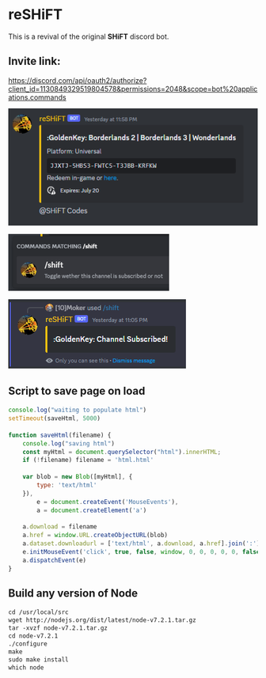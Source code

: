 # reSHiFT

This is a revival of the original **SHiFT** discord bot.

## Invite link:
https://discord.com/api/oauth2/authorize?client_id=1130849329519804578&permissions=2048&scope=bot%20applications.commands


![main sample](img/1.png "Main Sample")

![slash command sample](img/2.png "Slash Sample")

![slash response sample](img/3.png "Response Sample")

## Script to save page on load
```js
console.log("waiting to populate html")
setTimeout(saveHtml, 5000)

function saveHtml(filename) {
    console.log("saving html")
    const myHtml = document.querySelector("html").innerHTML;
    if (!filename) filename = 'html.html'

    var blob = new Blob([myHtml], {
        type: 'text/html'
    }),
        e = document.createEvent('MouseEvents'),
        a = document.createElement('a')

    a.download = filename
    a.href = window.URL.createObjectURL(blob)
    a.dataset.downloadurl = ['text/html', a.download, a.href].join(':')
    e.initMouseEvent('click', true, false, window, 0, 0, 0, 0, 0, false, false, false, false, 0, null)
    a.dispatchEvent(e)
}

```

## Build any version of Node
```
cd /usr/local/src
wget http://nodejs.org/dist/latest/node-v7.2.1.tar.gz
tar -xvzf node-v7.2.1.tar.gz
cd node-v7.2.1
./configure
make
sudo make install
which node
```
